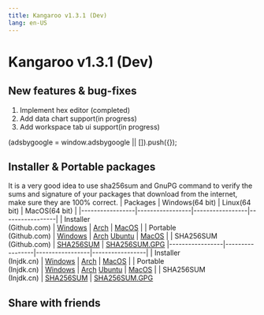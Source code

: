 ```yaml
---
title: Kangaroo v1.3.1 (Dev)
lang: en-US
---
```


# Kangaroo v1.3.1 (Dev)

## New features & bug-fixes
1. Implement hex editor (completed)
2. Add data chart support(in progress)
3. Add workspace tab ui support(in progress)

<div>
    <script2 type="text/javascript" async="true" src="https://pagead2.googlesyndication.com/pagead/js/adsbygoogle.js" />
    <ins class="adsbygoogle"
        style="display:block; text-align:center;"
        data-ad-layout="in-article"
        data-ad-format="fluid"
        data-ad-client="ca-pub-3975819313740938"
        data-ad-slot="6760827895"></ins>
    <script2 type="text/javascript">
        (adsbygoogle = window.adsbygoogle || []).push({});
    </script2>
</div>


## Installer & Portable packages <Badge text="link expired" type="warning"/>
It is a very good idea to use sha256sum and GnuPG command to verify the sums and signature of your packages that download from the internet, make sure they are 100% correct.
| Packages        | Windows(64 bit) | Linux(64 bit)   | MacOS(64 bit)   |
|-----------------|-----------------|-----------------|-----------------|
| Installer<br/>(Github.com) | [Windows](https://github.com/dbkangaroo/kangaroo/releases/download/v1.3.1.201102/kangaroo-1.3.1.201102-AMD64.exe) | [Arch](https://github.com/dbkangaroo/kangaroo/releases/download/v1.3.1.201102/kangaroo-1.3.1.201102-1-x86_64.pkg.tar.xz) | [MacOS](https://github.com/dbkangaroo/kangaroo/releases/download/v1.3.1.201102/kangaroo-1.3.1.201102-macos.dmg) |
| Portable<br/>(Github.com) | [Windows](https://github.com/dbkangaroo/kangaroo/releases/download/v1.3.1.201102/kangaroo-1.3.1.201102-AMD64.7z) | [Arch](https://github.com/dbkangaroo/kangaroo/releases/download/v1.3.1.201102/kangaroo-1.3.1.201102-arch.tar.gz) [Ubuntu](https://github.com/dbkangaroo/kangaroo/releases/download/v1.3.1.201102/kangaroo-1.3.1.201102-ubuntu.tar.gz) | [MacOS](https://github.com/dbkangaroo/kangaroo/releases/download/v1.3.1.201102/kangaroo-1.3.1.201102-macos.tar.gz) |
| SHA256SUM<br/>(Github.com) | [SHA256SUM](https://github.com/dbkangaroo/kangaroo/releases/download/v1.3.1.201102/kangaroo-1.3.1.201102.sha256sum) | [SHA256SUM.GPG](https://github.com/dbkangaroo/kangaroo/releases/download/v1.3.1.201102/kangaroo-1.3.1.201102.sha256sum.asc)
|-----------------|-----------------|-----------------|-----------------|
| Installer<br/>(Injdk.cn) | [Windows](https://d4.injdk.cn/dbkangaroo/v1.3.1.201102/kangaroo-1.3.1.201102-AMD64.exe) | [Arch](https://d4.injdk.cn/dbkangaroo/v1.3.1.201102/kangaroo-1.3.1.201102-1-x86_64.pkg.tar.xz) | [MacOS](https://d4.injdk.cn/dbkangaroo/v1.3.1.201102/kangaroo-1.3.1.201102-macos.dmg) |
| Portable<br/>(Injdk.cn)  | [Windows](https://d4.injdk.cn/dbkangaroo/v1.3.1.201102/kangaroo-1.3.1.201102-AMD64.7z) | [Arch](https://d4.injdk.cn/dbkangaroo/v1.3.1.201102/kangaroo-1.3.1.201102-arch.tar.gz) [Ubuntu](https://d4.injdk.cn/dbkangaroo/v1.3.1.201102/kangaroo-1.3.1.201102-ubuntu.tar.gz) | [MacOS](https://d4.injdk.cn/dbkangaroo/v1.3.1.201102/kangaroo-1.3.1.201102-macos.tar.gz) |
| SHA256SUM<br/>(Injdk.cn) | [SHA256SUM](https://d4.injdk.cn/dbkangaroo/v1.3.1.201102/kangaroo-1.3.1.201102.sha256sum) | [SHA256SUM.GPG](https://d4.injdk.cn/dbkangaroo/v1.3.1.201102/kangaroo-1.3.1.201102.sha256sum.asc)


## Share with friends
<social-share :networks="['facebook', 'twitter', 'whatsapp', 'telegram', 'linkedin', 'reddit', 'line', 'skype', 'pinterest']" />